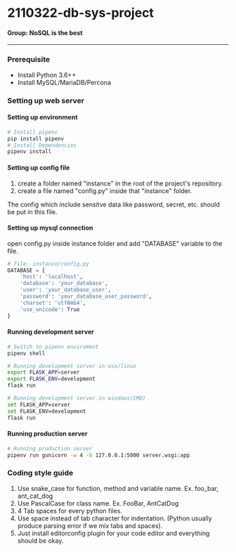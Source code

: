 # 2110322-db-sys-project

#### Group: NoSQL is the best

-----

### Prerequisite

* Install Python 3.6++
* Install MySQL/MariaDB/Percona

### Setting up web server

#### Setting up environment

```sh
# Install pipenv
pip install pipenv
# Install Dependencies
pipenv install
```

#### Setting up config file

1. create a folder named "instance" in the root of the project's repository.
2. create a file named "config.py" inside that "instance" folder.

The config which include sensitve data like password, secret, etc. should be put in this file.

#### Setting up mysql connection

open config.py inside instance folder and add "DATABASE" variable to the file.

```py
# file: instance/config.py
DATABASE = {
    'host': 'localhost',
    'database': 'your_database',
    'user': 'your_database_user',
    'password': 'your_database_user_password',
    'charset': 'utf8mb4',
    'use_unicode': True
}
```

#### Running development server

```sh
# Switch to pipenv enviroment
pipenv shell

# Running development server in osx/linux
export FLASK_APP=server
export FLASK_ENV=development
flask run

# Running development server in windows(CMD)
set FLASK_APP=server
set FLASK_ENV=development
flask run
```

#### Running production server

```sh
# Running production server
pipenv run gunicorn -w 4 -b 127.0.0.1:5000 server.wsgi:app
```

### Coding style guide

1. Use snake_case for function, method and variable name. Ex. foo_bar, ant_cat_dog
2. Use PascalCase for class name. Ex. FooBar, AntCatDog
3. 4 Tab spaces for every python files.
4. Use space instead of tab character for indentation. (Python usually produce parsing error if we mix tabs and spaces).
5. Just install editorconfig plugin for your code editor and everything should be okay.
